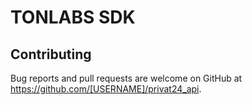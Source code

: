 # TONLABS SDK


## Contributing

Bug reports and pull requests are welcome on GitHub at https://github.com/[USERNAME]/privat24_api.
